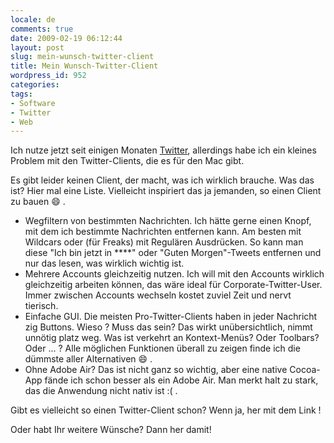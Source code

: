 ```yaml
---
locale: de
comments: true
date: 2009-02-19 06:12:44
layout: post
slug: mein-wunsch-twitter-client
title: Mein Wunsch-Twitter-Client
wordpress_id: 952
categories:
tags:
- Software
- Twitter
- Web
---
```


Ich nutze jetzt seit einigen Monaten [Twitter](http://twitter.com/bodum),
allerdings habe ich ein kleines Problem mit den Twitter-Clients, die es für den
Mac gibt. 

Es gibt leider keinen Client, der macht, was ich wirklich brauche. Was das ist?
Hier mal eine Liste. Vielleicht inspiriert das ja jemanden, so einen Client zu
bauen :smile: .

  * Wegfiltern von bestimmten Nachrichten. Ich hätte gerne einen Knopf, mit dem
    ich bestimmte Nachrichten entfernen kann. Am besten mit Wildcars oder (für
    Freaks) mit Regulären Ausdrücken. So kann man diese "Ich bin jetzt in ****"
    oder "Guten Morgen"-Tweets entfernen und nur das lesen, was wirklich
    wichtig ist.
  * Mehrere Accounts gleichzeitig nutzen. Ich will mit den Accounts wirklich
    gleichzeitig arbeiten können, das wäre ideal für Corporate-Twitter-User.
    Immer zwischen Accounts wechseln kostet zuviel Zeit und nervt tierisch.
  * Einfache GUI. Die meisten Pro-Twitter-Clients haben in jeder Nachricht zig
    Buttons. Wieso ? Muss das sein? Das wirkt unübersichtlich, nimmt unnötig
    platz weg. Was ist verkehrt an Kontext-Menüs? Oder Toolbars? Oder ... ?
    Alle möglichen Funktionen überall zu zeigen finde ich die dümmste aller
    Alternativen :smile: .
  * Ohne Adobe Air? Das ist nicht ganz so wichtig, aber eine native Cocoa-App
    fände ich schon besser als ein Adobe Air. Man merkt halt zu stark, das die
    Anwendung nicht nativ ist :( .

Gibt es vielleicht so einen Twitter-Client schon? Wenn ja, her mit dem Link !

Oder habt Ihr weitere Wünsche? Dann her damit!
